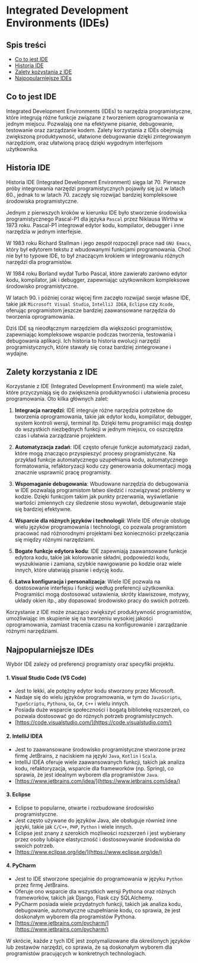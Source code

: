 # Integrated Development Environments (IDEs)

## Spis treści
- [Co to jest IDE](#co-to-jest-ide)
- [Historia IDE](#historia-ide)
- [Zalety kożystania z IDE](#zalety-korzystania-z-ide)
- [Najpopularniejsze IDEs](#najpopularniejsze-ides)

## Co to jest IDE
Integrated Development Environments (IDEs) to narzędzia programistyczne, które integrują różne funkcje związane z tworzeniem oprogramowania w jednym miejscu. Pozwalają one na efektywne pisanie, debugowanie, testowanie oraz zarządzanie kodem. Zalety korzystania z IDEs obejmują zwiększoną produktywność, ułatwione debugowanie dzięki zintegrowanym narzędziom, oraz ułatwioną pracę dzięki wygodnym interfejsom użytkownika.

## Historia IDE
Historia IDE (Integrated Development Environment) sięga lat 70. Pierwsze próby integrowania narzędzi programistycznych pojawiły się już w latach 60., jednak to w latach 70. zaczęły się rozwijać bardziej kompleksowe środowiska programistyczne.

Jednym z pierwszych kroków w kierunku IDE było stworzenie środowiska programistycznego Pascal-P1 dla języka `Pascal` przez Niklausa Wirtha w 1973 roku. Pascal-P1 integrował edytor kodu, kompilator, debugger i inne narzędzia w jednym interfejsie. 

W 1983 roku Richard Stallman i jego zespół rozpoczęli prace nad `GNU Emacs`, który był edytorem tekstu z wbudowanymi funkcjami programowania. Choć nie był to typowe IDE, to był znaczącym krokiem w integrowaniu różnych narzędzi dla programistów.

W 1984 roku Borland wydał Turbo Pascal, które zawierało zarówno edytor kodu, kompilator, jak i debugger, zapewniając użytkownikom kompleksowe środowisko programistyczne.

W latach 90. i później coraz więcej firm zaczęło rozwijać swoje własne IDE, takie jak `Microsoft Visual Studio`, `IntelliJ IDEA`, `Eclipse` czy `Xcode`, oferując programistom jeszcze bardziej zaawansowane narzędzia do tworzenia oprogramowania.

Dziś IDE są nieodłącznym narzędziem dla większości programistów, zapewniając kompleksowe wsparcie podczas tworzenia, testowania i debugowania aplikacji. Ich historia to historia ewolucji narzędzi programistycznych, które stawały się coraz bardziej zintegrowane i wydajne.

## Zalety korzystania z IDE
Korzystanie z IDE (Integrated Development Environment) ma wiele zalet, które przyczyniają się do zwiększenia produktywności i ułatwienia procesu programowania. Oto kilka głównych zalet:

1. **Integracja narzędzi**: IDE integruje różne narzędzia potrzebne do tworzenia oprogramowania, takie jak edytor kodu, kompilator, debugger, system kontroli wersji, terminal itp. Dzięki temu programiści mają dostęp do wszystkich niezbędnych funkcji w jednym miejscu, co oszczędza czas i ułatwia zarządzanie projektem.

2. **Automatyzacja zadań**: IDE często oferuje funkcje automatyzacji zadań, które mogą znacząco przyspieszyć procesy programistyczne. Na przykład funkcje automatycznego uzupełniania kodu, automatycznego formatowania, refaktoryzacji kodu czy generowania dokumentacji mogą znacznie usprawnić pracę programisty.

3. **Wspomaganie debugowania**: Wbudowane narzędzia do debugowania w IDE pozwalają programistom łatwo śledzić i rozwiązywać problemy w kodzie. Dzięki funkcjom takim jak punkty przerwania, wyświetlanie wartości zmiennych czy śledzenie stosu wywołań, debugowanie staje się bardziej efektywne.

4. **Wsparcie dla różnych języków i technologii**: Wiele IDE oferuje obsługę wielu języków programowania i technologii, co pozwala programistom pracować nad różnorodnymi projektami bez konieczności przełączania się między różnymi narzędziami.

5. **Bogate funkcje edytora kodu**: IDE zapewniają zaawansowane funkcje edytora kodu, takie jak kolorowanie składni, podpowiedzi kodu, wyszukiwanie i zamiana, szybkie nawigowanie po kodzie oraz wiele innych, które ułatwiają pisanie i edycję kodu.

6. **Łatwa konfiguracja i personalizacja**: Wiele IDE pozwala na dostosowanie interfejsu i funkcji według preferencji użytkownika. Programiści mogą dostosować ustawienia, skróty klawiszowe, motywy, układy okien itp., aby dopasować środowisko pracy do swoich potrzeb.

Korzystanie z IDE może znacząco zwiększyć produktywność programistów, umożliwiając im skupienie się na tworzeniu wysokiej jakości oprogramowania, zamiast tracenia czasu na konfigurowanie i zarządzanie różnymi narzędziami.

## Najpopularniejsze IDEs
Wybór IDE zależy od preferencji programisty oraz specyfiki projektu.

#### 1. Visual Studio Code (VS Code)
  - Jest to lekki, ale potężny edytor kodu stworzony przez Microsoft.
  - Nadaje się do wielu języków programowania, w tym do `JavaScriptu`, `TypeScriptu`, `Pythona`, `Go`, `C#`, `C++` i wielu innych.
  - Posiada duże wsparcie społeczności i bogatą bibliotekę rozszerzeń, co pozwala dostosować go do różnych potrzeb programistycznych.
  - [https://code.visualstudio.com/](https://code.visualstudio.com/)

#### 2. IntelliJ IDEA
  - Jest to zaawansowane środowisko programistyczne stworzone przez firmę JetBrains, z naciskiem na języki `Java`, `Kotlin` i `Scala`.
  - IntelliJ IDEA oferuje wiele zaawansowanych funkcji, takich jak analiza kodu, refaktoryzacja, wsparcie dla frameworków (np. Spring), co sprawia, że jest idealnym wyborem dla programistów `Java`.
  - [https://www.jetbrains.com/idea/](https://www.jetbrains.com/idea/)

#### 3. Eclipse
  - Eclipse to popularne, otwarte i rozbudowane środowisko programistyczne.
  - Jest często używane do języków Java, ale obsługuje również inne języki, takie jak `C/C++`, `PHP`, `Python` i wiele innych.
  - Eclipse jest znany z szerokich możliwości rozszerzeń i jest wybierany przez osoby lubiące elastyczność i dostosowywanie środowiska do swoich potrzeb.
  - [https://www.eclipse.org/ide/](https://www.eclipse.org/ide/)

#### 4. PyCharm
  - Jest to IDE stworzone specjalnie do programowania w języku `Python` przez firmę JetBrains.
  - Oferuje ono wsparcie dla wszystkich wersji Pythona oraz różnych frameworków, takich jak Django, Flask czy SQLAlchemy.
  - PyCharm posiada wiele przydatnych funkcji, takich jak analiza kodu, debugowanie, automatyczne uzupełnianie kodu, co sprawia, że jest doskonałym wyborem dla programistów Pythona.
  - [https://www.jetbrains.com/pycharm/](https://www.jetbrains.com/pycharm/)

W skrócie, każde z tych IDE jest zoptymalizowane dla określonych języków lub zestawów narzędzi, co sprawia, że są doskonałym wyborem dla programistów pracujących w konkretnych technologiach.
